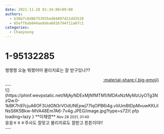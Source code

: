 ```yaml
---
date: 2021-11-28 01:34:08+09:00
authors:
  - b36b7c8d86753935ed84897d21dd3528
  - 65eff6ab044ae8dea6816794f11a6fc1
categories:
  - Chaeyoung
---
```


# 1-95132285

<div class="post-container" markdown="1">
<div class="content-container md-sidebar__scrollwrap" markdown="1">

챙챙챙 오늘 뭐했어어 물리치료는 잘 받구있나??

</div>
</div>

<div style="text-align: right;" markdown="1">
<a href="https://weverse.io/fromis9/fanpost/1-95132285" style="text-align: right;">:material-share:{.big-emoji}</a>
</div>
---

<div class="comments-container md-sidebar__scrollwrap" markdown="1">
<div class="comment" markdown="1">
<div class='id-container' markdown="1">
![](https://phinf.wevpstatic.net/MjAyNDExMjNfMTM1/MDAxNzMyMzUyOTg3NzQw.0-1kBK7h97cjuA6OF3UdGN3rVOdUNEpwj77IqOPB6i4g.vliiUmBtDpMvuwKKLiINsS6K5Bkw-MVA48Em7A6-7v4g.JPEG/image.jpg?type=s72){ pfp loading=lazy }
**<span class="artist">이채영</span>** <small>Nov 28 2021, 01:40</small><br>
</div>
<div class='comment-body' markdown="1">
응응ㅎㅎㅎ주사도 잘맞고 물리치료도 잘받고 튼튼이야!!
</div>
</div>
</div>
---
